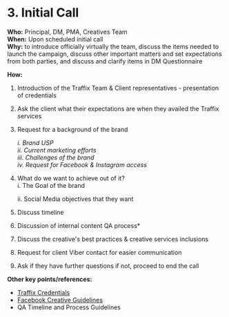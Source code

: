 # 3. Initial Call

**Who:** Principal, DM, PMA, Creatives Team \
**When:** Upon scheduled initial call \
**Why:** to introduce officially virtually the team, discuss the items needed to launch the campaign, discuss other important matters and set  expectations from both parties, and discuss and clarify items in DM Questionnaire&#x20;

**How:**&#x20;

1. Introduction of the Traffix Team & Client representatives - presentation of credentials&#x20;
2. Ask the client what their expectations are when they availed the Traffix services&#x20;
3.  Request for a background of the brand

    _i. Brand USP_ \
    _ii. Current marketing efforts_ \
    _iii. Challenges of the brand_ \
    _iv. Request for Facebook & Instagram access_&#x20;
4.  What do we want to achieve out of it?\
    i. The Goal of the brand

    ii. Social Media objectives that they want
5. Discuss timeline&#x20;
6. Discussion of internal content QA process\*&#x20;
7. Discuss the creative's best practices & creative services inclusions&#x20;
8. Request for client Viber contact for easier communication&#x20;
9. Ask if they have further questions if not, proceed to end the call&#x20;

**Other key points/references:**&#x20;

* [Traffix Credentials](https://traffixph.sharepoint.com/sites/Traffix/\_layouts/15/guestaccess.aspx?guestaccesstoken=2umWosBhdGXCLcTpTncjpf2%2FFQ39EvviiC9j1Rp1vGg%3D\&docid=2\_1d1817e3f8e664395ba7929a2b622aa12\&rev=1\&e=uiH3JF)&#x20;
* [Facebook Creative Guidelines](https://traffixph.sharepoint.com/sites/Traffix/\_layouts/15/guestaccess.aspx?guestaccesstoken=P1CkuomCVMLEn93O6JwJmJ7i%2B7dD9Rmj3x0GUW3vO%2Bc%3D\&docid=2\_18c2a76470669487aae4439e2ddf8a1db\&rev=1\&e=Ky7Qv7)&#x20;
* QA Timeline and Process Guidelines&#x20;
